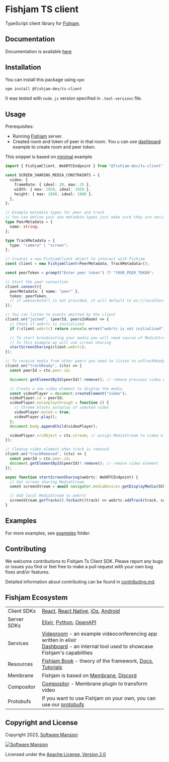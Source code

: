 # Fishjam TS client

TypeScript client library for [Fishjam](https://github.com/fishjam-dev/fishjam).

## Documentation

Documentation is available [here](https://fishjam-dev.github.io/ts-client-sdk/)

## Installation

You can install this package using `npm`:

```bash
npm install @fishjam-dev/ts-client
```

It was tested with `node.js` version specified in `.tool-versions` file.

## Usage

Prerequisites:

- Running [Fishjam](https://github.com/fishjam-dev/fishjam) server.
- Created room and token of peer in that room.
  You u can use [dashboard](https://github.com/fishjam-dev/fishjam-dashboard) example to create room and peer token.

This snippet is based on [minimal](https://github.com/fishjam-dev/ts-client-sdk/tree/main/examples/minimal) example.

```ts
import { FishjamClient, WebRTCEndpoint } from "@fishjam-dev/ts-client";

const SCREEN_SHARING_MEDIA_CONSTRAINTS = {
  video: {
    frameRate: { ideal: 20, max: 25 },
    width: { max: 1920, ideal: 1920 },
    height: { max: 1080, ideal: 1080 },
  },
};

// Example metadata types for peer and track
// You can define your own metadata types just make sure they are serializable
type PeerMetadata = {
  name: string;
};

type TrackMetadata = {
  type: "camera" | "screen";
};

// Creates a new FishjamClient object to interact with Fishjam
const client = new FishjamClient<PeerMetadata, TrackMetadata>();

const peerToken = prompt("Enter peer token") ?? "YOUR_PEER_TOKEN";

// Start the peer connection
client.connect({
  peerMetadata: { name: "peer" },
  token: peerToken,
  // if websocketUrl is not provided, it will default to ws://localhost:5002/socket/peer/websocket
});

// You can listen to events emitted by the client
client.on("joined", (peerId, peersInRoom) => {
  // Check if webrtc is initialized
  if (!client.webrtc) return console.error("webrtc is not initialized");

  // To start broadcasting your media you will need source of MediaStream like camera, microphone or screen
  // In this example we will use screen sharing
  startScreenSharing(client.webrtc);
});

// To receive media from other peers you need to listen to onTrackReady event
client.on("trackReady", (ctx) => {
  const peerId = ctx.peer.id;

  document.getElementById(peerId)?.remove(); // remove previous video element if it exists

  // Create a new video element to display the media
  const videoPlayer = document.createElement("video");
  videoPlayer.id = peerId;
  videoPlayer.oncanplaythrough = function () {
    // Chrome blocks autoplay of unmuted video
    videoPlayer.muted = true;
    videoPlayer.play();
  };
  document.body.appendChild(videoPlayer);

  videoPlayer.srcObject = ctx.stream; // assign MediaStream to video element
});

// Cleanup video element when track is removed
client.on("trackRemoved", (ctx) => {
  const peerId = ctx.peer.id;
  document.getElementById(peerId)?.remove(); // remove video element
});

async function startScreenSharing(webrtc: WebRTCEndpoint) {
  // Get screen sharing MediaStream
  const screenStream = await navigator.mediaDevices.getDisplayMedia(SCREEN_SHARING_MEDIA_CONSTRAINTS);

  // Add local MediaStream to webrtc
  screenStream.getTracks().forEach((track) => webrtc.addTrack(track, screenStream, { type: "screen" }));
}
```

## Examples

For more examples, see [examples](https://github.com/fishjam-dev/ts-client-sdk/tree/main/examples) folder.

## Contributing

We welcome contributions to Fishjam Ts Client SDK. Please report any bugs or issues you find or feel free to make a pull request with your own bug fixes and/or features.

Detailed information about contributing can be found in [contributing.md](./contributing.md).

## Fishjam Ecosystem

|             |                                                                                                                                                                                                                                                      |
| ----------- | ---------------------------------------------------------------------------------------------------------------------------------------------------------------------------------------------------------------------------------------------------- |
| Client SDKs | [React](https://github.com/fishjam-dev/react-client-sdk), [React Native](https://github.com/fishjam-dev/react-native-client-sdk), [iOs](https://github.com/fishjam-dev/ios-client-sdk), [Android](https://github.com/fishjam-dev/android-client-sdk) |
| Server SDKs | [Elixir](https://github.com/fishjam-dev/elixir_server_sdk), [Python](https://github.com/fishjam-dev/python-server-sdk), [OpenAPI](https://fishjam-dev.github.io/fishjam-docs/api_reference/rest_api)                                                 |
| Services    | [Videoroom](https://github.com/fishjam-dev/fishjam-videoroom) - an example videoconferencing app written in elixir <br/> [Dashboard](https://github.com/fishjam-dev/fishjam-dashboard) - an internal tool used to showcase Fishjam's capabilities    |
| Resources   | [Fishjam Book](https://fishjam-dev.github.io/book/) - theory of the framework, [Docs](https://fishjam-dev.github.io/fishjam-docs/), [Tutorials](https://github.com/fishjam-dev/fishjam-clients-tutorials)                                            |
| Membrane    | Fishjam is based on [Membrane](https://membrane.stream/), [Discord](https://discord.gg/nwnfVSY)                                                                                                                                                      |
| Compositor  | [Compositor](https://github.com/membraneframework/membrane_video_compositor_plugin) - Membrane plugin to transform video                                                                                                                             |
| Protobufs   | If you want to use Fishjam on your own, you can use our [protobufs](https://github.com/fishjam-dev/protos)                                                                                                                                           |

## Copyright and License

Copyright 2023, [Software Mansion](https://swmansion.com/?utm_source=git&utm_medium=readme&utm_campaign=fishjam)

[![Software Mansion](https://logo.swmansion.com/logo?color=white&variant=desktop&width=200&tag=membrane-github)](https://swmansion.com/?utm_source=git&utm_medium=readme&utm_campaign=fishjam)

Licensed under the [Apache License, Version 2.0](LICENSE)
